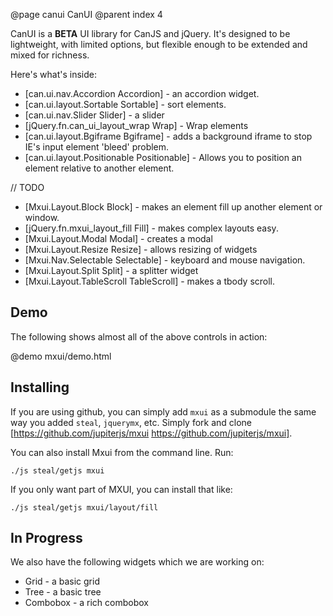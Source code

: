 @page canui CanUI
@parent index 4

CanUI is a __BETA__ UI library for
CanJS and jQuery.  It's designed to be lightweight,
with limited options, but flexible enough
to be extended and mixed for richness.  

Here's what's inside:

  - [can.ui.nav.Accordion Accordion] - an accordion widget.
  - [can.ui.layout.Sortable Sortable] - sort elements.
  - [can.ui.nav.Slider Slider] - a slider
  - [jQuery.fn.can\_ui\_layout\_wrap Wrap] - Wrap elements
  - [can.ui.layout.Bgiframe Bgiframe] - adds a background iframe to stop IE's input element 'bleed' problem.
  - [can.ui.layout.Positionable Positionable] - Allows you to position an element relative to another element.

// TODO

  - [Mxui.Layout.Block Block] - makes an element fill up another element or window.
  - [jQuery.fn.mxui\_layout\_fill Fill] - makes complex layouts easy.
  - [Mxui.Layout.Modal Modal] - creates a modal
  - [Mxui.Layout.Resize Resize] - allows resizing of widgets
  - [Mxui.Nav.Selectable Selectable] - keyboard and mouse navigation.
  - [Mxui.Layout.Split Split] - a splitter widget
  - [Mxui.Layout.TableScroll TableScroll] - makes a tbody scroll.

## Demo

The following shows almost all of the above controls in action:
   
@demo mxui/demo.html

## Installing

If you are using github, you can simply add `mxui` as a submodule
the same way you added `steal`, `jquerymx`, etc.  Simply
fork and clone 
[https://github.com/jupiterjs/mxui https://github.com/jupiterjs/mxui].

You can also install Mxui from the command line.  Run:

    ./js steal/getjs mxui
    
If you only want part of MXUI, you can install that like:

    ./js steal/getjs mxui/layout/fill
    


## In Progress

We also have the following widgets which we are working on:

  - Grid - a basic grid
  - Tree - a basic tree
  - Combobox - a rich combobox 

